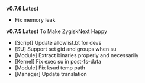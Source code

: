 **v0.7.6 Latest**

 - Fix memory leak

**v0.7.5 Latest**
To Make ZygiskNext Happy
- [Script] Update allowlist.bt for devs
- [SU] Support set gid and groups when su
- [Module] Extract binaries properly and necessarily
- [Kernel] Fix exec su in post-fs-data
- [Module] Fix ksud temp path
- [Manager] Update translation
